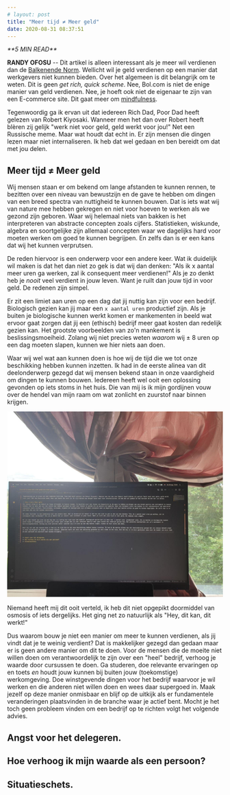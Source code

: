 ```yaml
---
# layout: post
title: "Meer tijd ≠ Meer geld"
date: 2020-08-31 08:37:51
---
```


<link rel="stylesheet" href="https://cdnjs.cloudflare.com/ajax/libs/font-awesome/4.7.0/css/font-awesome.min.css">
<i class="fa fa-clock-o" aria-hidden="true" style="fontsize:20px"> **5 MIN READ**</i>

**RANDY OFOSU** -- Dit artikel is alleen interessant als je meer wil verdienen dan de <a href="https://nl.wikipedia.org/wiki/Balkenendenorm" target="_blank">Balkenende Norm</a>. Wellicht wil je geld verdienen op een manier dat werkgevers niet kunnen bieden. Over het algemeen is dit belangrijk om te weten. Dit is geen *get rich, quick scheme*. Nee, Bol.com is niet de enige manier van geld verdienen. Nee, je hoeft ook niet de eigenaar te zijn van een E-commerce site. Dit gaat meer om <a href="https://en.wikipedia.org/wiki/Mindfulness" target="_blank">mindfulness</a>. 

Tegenwoordig ga ik ervan uit dat iedereen Rich Dad, Poor Dad heeft gelezen van Robert Kiyosaki. Wanneer men het dan over Robert heeft blèren zij gelijk "werk niet voor geld, geld werkt voor jou!" Net een Russische meme. Maar wat houdt dat echt in. Er zijn mensen die dingen lezen maar niet internaliseren. Ik heb dat wel gedaan en ben bereidt om dat met jou delen. 

## Meer tijd ≠ Meer geld
Wij mensen staan er om bekend om lange afstanden te kunnen rennen, te bezitten over een niveau van bewustzijn en de gave te hebben om dingen van een breed spectra van nuttigheid te kunnen bouwen. Dat is iets wat wij van nature mee hebben gekregen en niet voor hoeven te werken als we gezond zijn geboren. Waar wij helemaal niets van bakken is het interpreteren van abstracte concepten zoals cijfers. Statistieken, wiskunde, algebra en soortgelijke zijn allemaal concepten waar we dagelijks hard voor moeten werken om goed te kunnen begrijpen. En zelfs dan is er een kans dat wij het kunnen verprutsen. 

De reden hiervoor is een onderwerp voor een andere keer. Wat ik duidelijk wil maken is dat het dan niet zo gek is dat wij dan denken: "Als ik x aantal meer uren ga werken, zal ik consequent meer verdienen!" Als je zo denkt heb je *nooit* veel verdient in jouw leven. Want je ruilt dan jouw tijd in voor geld. De redenen zijn simpel.

Er zit een limiet aan uren op een dag dat jij nuttig kan zijn voor een bedrijf. Biologisch gezien kan jij maar een `x aantal uren` productief zijn. Als je buiten je biologische kunnen werkt komen er mankementen in beeld wat ervoor gaat zorgen dat jij een (ethisch) bedrijf meer gaat kosten dan redelijk gezien kan. Het grootste voorbeelden van zo'n mankement is beslissingsmoeiheid. Zolang wij niet precies weten *waarom* wij ± 8 uren op een dag moeten slapen, kunnen we hier niets aan doen.

Waar wij wel wat aan kunnen doen is hoe wij de tijd die we tot onze beschikking hebben kunnen inzetten. Ik had in de eerste alinea van dit deelonderwerp gezegd dat wij mensen bekend staan in onze vaardigheid om dingen te kunnen bouwen. Iedereen heeft wel ooit een oplossing gevonden op iets stoms in het huis. Die van mij is ik mijn gordijnen vouw over de hendel van mijn raam om wat zonlicht en zuurstof naar binnen krijgen. 

<img src="/assets/img/randomoplossing.jpg" title="Mijn creatieve oplossing." alt="Mijn creatieve oplossing">

Niemand heeft mij dit ooit verteld, ik heb dit niet opgepikt doormiddel van osmosis of iets dergelijks. Het ging net zo natuurlijk als "Hey, dit kan, dit werkt!" 

Dus waarom bouw je niet een manier om meer te kunnen verdienen, als jij vindt dat je te weinig verdient? Dat is makkelijker gezegd dan gedaan maar er is geen andere manier om dit te doen. Voor de mensen die de moeite niet willen doen om verantwoordelijk te zijn over een "heel" bedrijf, verhoog je waarde door cursussen te doen. Ga studeren, doe relevante ervaringen op en toets *en* houdt jouw kunnen bij buiten jouw (toekomstige) werkomgeving. Doe winstgevende dingen voor het bedrijf waarvoor je wil werken en die anderen niet willen doen en wees daar supergoed in. Maak jezelf op deze manier onmisbaar en blijf op de uitkijk als er fundamentele veranderingen plaatsvinden in de branche waar je actief bent. Mocht je het toch geen probleem vinden om een bedrijf op te richten volgt het volgende advies.
 
## Angst voor het delegeren.
## Hoe verhoog ik mijn waarde als een persoon?
## Situatieschets.
